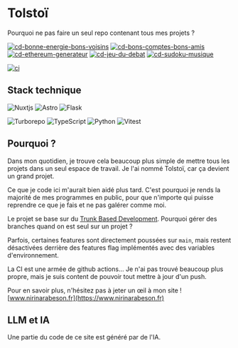 # Tolstoï

Pourquoi ne pas faire un seul repo contenant tous mes projets ?

[![cd-bonne-energie-bons-voisins](https://github.com/seboran/tolstoi/actions/workflows/cd-bonne-energie.yaml/badge.svg)](https://github.com/seboran/tolstoi/actions/workflows/cd-bonne-energie.yaml)
[![cd-bons-comptes-bons-amis](https://github.com/seboran/tolstoi/actions/workflows/cd-bons-comptes-bons-amis.yaml/badge.svg)](https://github.com/seboran/tolstoi/actions/workflows/cd-bons-comptes-bons-amis.yaml)
[![cd-ethereum-generateur](https://github.com/seboran/tolstoi/actions/workflows/cd-ethereum-generateur.yaml/badge.svg)](https://github.com/seboran/tolstoi/actions/workflows/cd-ethereum-generateur.yaml)
[![cd-jeu-du-debat](https://github.com/seboran/tolstoi/actions/workflows/cd-jeu-du-debat.yaml/badge.svg)](https://github.com/seboran/tolstoi/actions/workflows/cd-jeu-du-debat.yaml)
[![cd-sudoku-musique](https://github.com/seboran/tolstoi/actions/workflows/cd-sudoku-musique.yaml/badge.svg)](https://github.com/seboran/tolstoi/actions/workflows/cd-sudoku-musique.yaml)

[![ci](https://github.com/seboran/tolstoi/actions/workflows/ci.yaml/badge.svg)](https://github.com/seboran/tolstoi/actions/workflows/ci.yaml)

## Stack technique

![Nuxtjs](https://img.shields.io/badge/Nuxt-002E3B?style=for-the-badge&logo=nuxtdotjs&logoColor=#00DC82)
![Astro](https://img.shields.io/badge/astro-%232C2052.svg?style=for-the-badge&logo=astro&logoColor=white)
![Flask](https://img.shields.io/badge/flask-%23000.svg?style=for-the-badge&logo=flask&logoColor=white)

![Turborepo](https://img.shields.io/badge/Turborepo-%230F0813.svg?style=for-the-badge&logo=Turborepo&logoColor=white)
![TypeScript](https://img.shields.io/badge/typescript-%23007ACC.svg?style=for-the-badge&logo=typescript&logoColor=white)
![Python](https://img.shields.io/badge/python-3670A0?style=for-the-badge&logo=python&logoColor=ffdd54)
![Vitest](https://img.shields.io/badge/-Vitest-252529?style=for-the-badge&logo=vitest&logoColor=FCC72B)

## Pourquoi ?

Dans mon quotidien, je trouve cela beaucoup plus simple de mettre tous les projets dans un seul espace de travail. Je l'ai nommé Tolstoï, car ça devient un grand projet.

Ce que je code ici m'aurait bien aidé plus tard. C'est pourquoi je rends la majorité de mes programmes en public, pour que n'importe qui puisse reprendre ce que je fais et ne pas galérer comme moi.

Le projet se base sur du [Trunk Based Development](https://trunkbaseddevelopment.com/). Pourquoi gérer des branches quand on est seul sur un projet ?

Parfois, certaines features sont directement poussées sur `main`, mais restent désactivées derrière des features flag implémentés avec des variables d'environnement.

La CI est une armée de github actions... Je n'ai pas trouvé beaucoup plus propre, mais je suis content de pouvoir tout mettre à jour d'un push.

Pour en savoir plus, n'hésitez pas à jeter un œil à mon site ! [www.nirinarabeson.fr](https://www.nirinarabeson.fr)

## LLM et IA

Une partie du code de ce site est généré par de l'IA.
